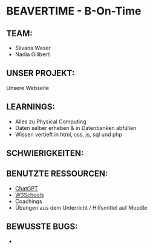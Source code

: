 # BEAVERTIME - B-On-Time

## TEAM:
- Silvana Waser
- Nadia Giliberti

## UNSER PROJEKT:
Unsere Webseite 

## LEARNINGS:
- Alles zu Physical Computing 
- Daten selber erheben & in Datenbanken abfüllen
- Wissen vertieft in html, css, js, sql und php

## SCHWIERIGKEITEN:


## BENUTZTE RESSOURCEN:
- [ChatGPT](https://chat.openai.com)
- [W3Schools](https://www.w3schools.com)
- Coachings 
- Übungen aus dem Unterricht / Hilfsmittel auf Moodle

## BEWUSSTE BUGS:
- 